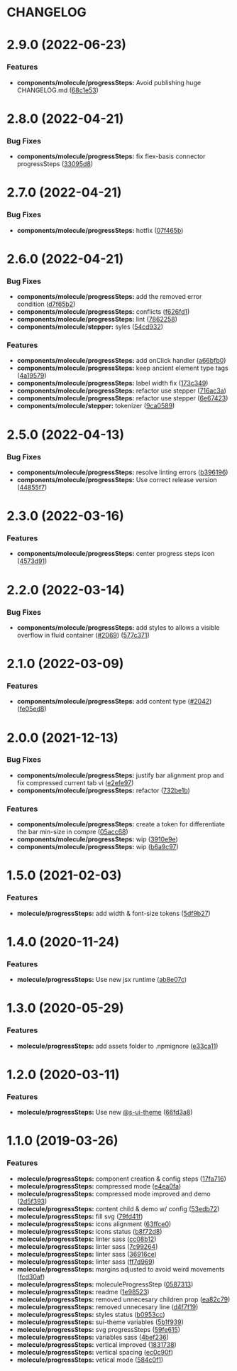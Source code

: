 # CHANGELOG

# 2.9.0 (2022-06-23)


### Features

* **components/molecule/progressSteps:** Avoid publishing huge CHANGELOG.md ([68c1e53](https://github.com/SUI-Components/sui-components/commit/68c1e53b972bac9909f0c9d42241b926e354962b))



# 2.8.0 (2022-04-21)


### Bug Fixes

* **components/molecule/progressSteps:** fix flex-basis connector progressSteps ([33095d8](https://github.com/SUI-Components/sui-components/commit/33095d89b284e0b21fb356bcd3a51a91dba636cf))



# 2.7.0 (2022-04-21)


### Bug Fixes

* **components/molecule/progressSteps:** hotfix ([07f465b](https://github.com/SUI-Components/sui-components/commit/07f465ba814e9e1340dd3aaaed2c90c38cb816de))



# 2.6.0 (2022-04-21)


### Bug Fixes

* **components/molecule/progressSteps:** add the removed error condition ([d7f65b2](https://github.com/SUI-Components/sui-components/commit/d7f65b23c93d81bcc8b9941a62d9c7b9c9780124))
* **components/molecule/progressSteps:** conflicts ([f626fd1](https://github.com/SUI-Components/sui-components/commit/f626fd1dd4373341abf502fe5959a622720be402))
* **components/molecule/progressSteps:** lint ([7862258](https://github.com/SUI-Components/sui-components/commit/786225821f4f01fd266a2f18df93f61d1ea3e567))
* **components/molecule/stepper:** syles ([54cd932](https://github.com/SUI-Components/sui-components/commit/54cd93283210a88b9961942761c42666559b0998))


### Features

* **components/molecule/progressSteps:** add onClick handler ([a66bfb0](https://github.com/SUI-Components/sui-components/commit/a66bfb0acdced2f2d0903ef5e2fce21393e815a3))
* **components/molecule/progressSteps:** keep ancient element type tags ([4a19579](https://github.com/SUI-Components/sui-components/commit/4a195793317582c7d80eaff45d13422828f67256))
* **components/molecule/progressSteps:** label width fix ([173c349](https://github.com/SUI-Components/sui-components/commit/173c34985db8483871f2bf46c854bc1fe300fa9d))
* **components/molecule/progressSteps:** refactor use stepper ([716ac3a](https://github.com/SUI-Components/sui-components/commit/716ac3a79aeca63431a2874fd5316f23a6f7b9f3))
* **components/molecule/progressSteps:** refactor use stepper ([6e67423](https://github.com/SUI-Components/sui-components/commit/6e674230474ff3fa3b818f6b47ae33cc2927a2d2))
* **components/molecule/stepper:** tokenizer ([9ca0589](https://github.com/SUI-Components/sui-components/commit/9ca0589b099824e9c085b43f540b3288941a6dd0))



# 2.5.0 (2022-04-13)


### Bug Fixes

* **components/molecule/progressSteps:** resolve linting errors ([b396196](https://github.com/SUI-Components/sui-components/commit/b396196a509fa3bcbc8344db6ee4c615f482c506))
* **components/molecule/progressSteps:** Use correct release version ([44855f7](https://github.com/SUI-Components/sui-components/commit/44855f7fe3a72a105b2d7bff68998f26bb2cad61))



# 2.3.0 (2022-03-16)


### Features

* **components/molecule/progressSteps:** center progress steps icon ([4573d91](https://github.com/SUI-Components/sui-components/commit/4573d915b7d7934a058b01c65db5bf326c1ed0c1))



# 2.2.0 (2022-03-14)


### Bug Fixes

* **components/molecule/progressSteps:** add styles to allows a visible overflow in fluid container ([#2069](https://github.com/SUI-Components/sui-components/issues/2069)) ([577c371](https://github.com/SUI-Components/sui-components/commit/577c3711935ec521412ed76883d0ed617846fffe))



# 2.1.0 (2022-03-09)


### Features

* **components/molecule/progressSteps:** add content type ([#2042](https://github.com/SUI-Components/sui-components/issues/2042)) ([fe05ed8](https://github.com/SUI-Components/sui-components/commit/fe05ed8428203cf9ca7674b9bfbcdc1880910afe))



# 2.0.0 (2021-12-13)


### Bug Fixes

* **components/molecule/progressSteps:** justify bar alignment prop and fix compressed current tab vi ([e2efe97](https://github.com/SUI-Components/sui-components/commit/e2efe9752beddb97755d07420187d9dace985a45))
* **components/molecule/progressSteps:** refactor ([732be1b](https://github.com/SUI-Components/sui-components/commit/732be1b7512344288d77c9f9926ca49486a3c937))


### Features

* **components/molecule/progressSteps:** create a token for differentiate the bar min-size in compre ([05acc68](https://github.com/SUI-Components/sui-components/commit/05acc68c413a94390c33306236d6fefb0c225154))
* **components/molecule/progressSteps:** wip ([3910e9e](https://github.com/SUI-Components/sui-components/commit/3910e9eab3d0c37358618471d06d6cd34fb4080a))
* **components/molecule/progressSteps:** wip ([b6a9c97](https://github.com/SUI-Components/sui-components/commit/b6a9c97fef3c0eda5788456f32e3994ce3060546))



# 1.5.0 (2021-02-03)


### Features

* **molecule/progressSteps:** add width & font-size tokens ([5df9b27](https://github.com/SUI-Components/sui-components/commit/5df9b270234629a3a8b7244e12c4def233386407))



# 1.4.0 (2020-11-24)


### Features

* **molecule/progressSteps:** Use new jsx runtime ([ab8e07c](https://github.com/SUI-Components/sui-components/commit/ab8e07c7db5c00e879fadc049fb08fab372f61e5))



# 1.3.0 (2020-05-29)


### Features

* **molecule/progressSteps:** add assets folder to .npmignore ([e33ca11](https://github.com/SUI-Components/sui-components/commit/e33ca116c0c8acaca27cf331a722deadbc6ed3a2))



# 1.2.0 (2020-03-11)


### Features

* **molecule/progressSteps:** Use new [@s-ui-theme](https://github.com/s-ui-theme) ([66fd3a8](https://github.com/SUI-Components/sui-components/commit/66fd3a89d6593e66cc5dd98f434784fc3a55e732))



# 1.1.0 (2019-03-26)


### Features

* **molecule/progressSteps:** component creation & config steps ([17fa716](https://github.com/SUI-Components/sui-components/commit/17fa716d9b00ea4a1a191f1185051371dcfc6395))
* **molecule/progressSteps:** compressed mode ([e4ea0fa](https://github.com/SUI-Components/sui-components/commit/e4ea0fa4d26f7155bacf76969af08bf88b3992ce))
* **molecule/progressSteps:** compressed mode improved and demo ([2d5f393](https://github.com/SUI-Components/sui-components/commit/2d5f39384ca4ea032178d1d02cbf8d46c8d2bda8))
* **molecule/progressSteps:** content child & demo w/ config ([53edb72](https://github.com/SUI-Components/sui-components/commit/53edb727bcb7eb83d51d79992391c691491dfffb))
* **molecule/progressSteps:** fill svg ([79fd41f](https://github.com/SUI-Components/sui-components/commit/79fd41fa7dbf98cfadd16906150abe47339d1bd8))
* **molecule/progressSteps:** icons alignment ([63ffce0](https://github.com/SUI-Components/sui-components/commit/63ffce024121632f98cce00e86eeb07ba199f3f5))
* **molecule/progressSteps:** icons status ([b8f72d8](https://github.com/SUI-Components/sui-components/commit/b8f72d87b480abda3360eca62a944dc55e4c448b))
* **molecule/progressSteps:** linter sass ([cc08b12](https://github.com/SUI-Components/sui-components/commit/cc08b12c2f7c62eb83ed3606db2ad1a8a360e451))
* **molecule/progressSteps:** linter sass ([7c99264](https://github.com/SUI-Components/sui-components/commit/7c99264d7ec852f8c1ed14991ae40e865a6fd04a))
* **molecule/progressSteps:** linter sass ([36916ce](https://github.com/SUI-Components/sui-components/commit/36916cefe2925150d034194e93204b31425fdd0f))
* **molecule/progressSteps:** linter sass ([ff7d969](https://github.com/SUI-Components/sui-components/commit/ff7d969018efb6d45c6f61207f8975b4e8a4a738))
* **molecule/progressSteps:** margins adjusted to avoid weird movements ([fcd30af](https://github.com/SUI-Components/sui-components/commit/fcd30af2a2605f835257ca3b3081e2393e8ca5a9))
* **molecule/progressSteps:** moleculeProgressStep ([0587313](https://github.com/SUI-Components/sui-components/commit/0587313e00eda900b694f42b8fbb68e67fd40342))
* **molecule/progressSteps:** readme ([1e98523](https://github.com/SUI-Components/sui-components/commit/1e985232c8d5163cacffc6bed0cd917cf350486d))
* **molecule/progressSteps:** removed unnecesary children prop ([ea82c79](https://github.com/SUI-Components/sui-components/commit/ea82c792b7985658a99a553d24054c85386126d5))
* **molecule/progressSteps:** removed unnecesary line ([d4f7f19](https://github.com/SUI-Components/sui-components/commit/d4f7f193494a17ec4faed6a7af598dc852639fc2))
* **molecule/progressSteps:** styles status ([b0953cc](https://github.com/SUI-Components/sui-components/commit/b0953cc15a7df42ae5224529611475c0f218c070))
* **molecule/progressSteps:** sui-theme variables ([5b1f939](https://github.com/SUI-Components/sui-components/commit/5b1f93967d078814cb044b95a8735dd96e9ee48c))
* **molecule/progressSteps:** svg progressSteps ([59fe615](https://github.com/SUI-Components/sui-components/commit/59fe615c4daed8ce646168fbced7364bcfceb99b))
* **molecule/progressSteps:** variables sass ([4bef236](https://github.com/SUI-Components/sui-components/commit/4bef2361b45584aa2234f95821e0f5c564e46777))
* **molecule/progressSteps:** vertical improved ([1831738](https://github.com/SUI-Components/sui-components/commit/18317385cb9c48164d11b729a7d4268568addcf3))
* **molecule/progressSteps:** vertical spacing ([ec0c90f](https://github.com/SUI-Components/sui-components/commit/ec0c90fdb6009d1d5d393ce2a61b1e6062b998d5))
* **molecule/progressSteps:** vetical mode ([584c0f1](https://github.com/SUI-Components/sui-components/commit/584c0f18bd3c0155fe3c430922395fd15315b1a4))



